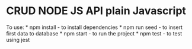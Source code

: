 # CRUD NODE JS API plain Javascript

To use:
    * npm install
        - to install dependencies
    * npm run seed
        - to insert first data to database
    * npm start
        - to run the project
    * npm test
        - to test using jest
